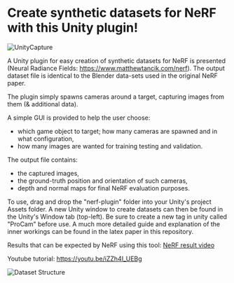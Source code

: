 # Create synthetic datasets for NeRF with this Unity plugin!

![UnityCapture](https://user-images.githubusercontent.com/32450751/148696613-df457232-7c66-43be-a7bb-fe1f0ea95f48.png)

A Unity plugin for easy creation of synthetic datasets for NeRF is presented (Neural Radiance Fields: https://www.matthewtancik.com/nerf). The output dataset file is identical to the Blender data-sets used in the original NeRF paper. 

The plugin simply spawns cameras around a target, capturing images from them (& additional data). 

A simple GUI is provided to help the user choose: 
- which game object to target; how many cameras are spawned and in what configuration,
- how many images are wanted for training testing and validation. 

The output file contains:
- the captured images, 
- the ground-truth position and orientation of such cameras, 
- depth and normal maps for final NeRF evaluation purposes. 

To use, drag and drop the "nerf-plugin" folder into your Unity's project Assets folder. A new Unity window to create datasets can then be found in the Unity's Window tab (top-left). Be sure to create a new tag in unity called "ProCam" before use. A much more detailed guide and explanation of the inner workings can be found in the latex paper in this repository. 

Results that can be expected by NeRF using this tool: [NeRF result video](https://user-images.githubusercontent.com/32450751/134493567-9afd8f72-4be1-47af-a3c8-c2239ce79641.mp4)

Youtube tutorial: https://youtu.be/iZZh4I_UEBg

![Dataset Structure](https://user-images.githubusercontent.com/32450751/148696633-4c8b630e-e9a4-4aec-937e-7df52003a325.png)


